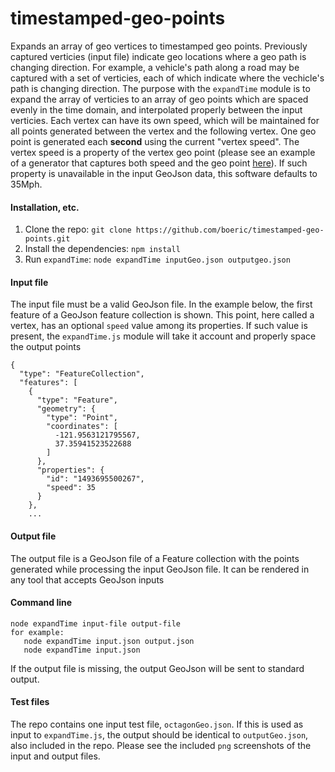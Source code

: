 # timestamped-geo-points
Expands an array of geo vertices to timestamped geo points. Previously captured verticies (input file) indicate geo locations where a geo path is changing direction. For example, a vehicle's path along a road may be captured with a set of verticies, each of which indicate where the vechicle's path is changing direction. The purpose with the `expandTime` module is to expand the array of verticies to an array of geo points which are spaced evenly in the time domain, and interpolated properly between the input verticies. Each vertex can have its own speed, which will be maintained for all points generated between the vertex and the following vertex. One geo point is generated each **second** using the current "vertex speed". The vertex speed is a property of the vertex geo point (please see an example of a generator that captures both speed and the geo point [here](https://github.com/boeric/VertexGenerator)). If such property is unavailable in the input GeoJson data, this software defaults to 35Mph.

#### Installation, etc.
1. Clone the repo: `git clone https://github.com/boeric/timestamped-geo-points.git`
2. Install the dependencies: `npm install`
3. Run `expandTime`: `node expandTime inputGeo.json outputgeo.json`

#### Input file
The input file must be a valid GeoJson file. In the example below, the first feature of a GeoJson feature collection is shown. This point, here called a vertex, has an optional `speed` value among its properties. If such value is present, the `expandTime.js` module will take it account and properly space the output points

```
{
  "type": "FeatureCollection",
  "features": [
    {
      "type": "Feature",
      "geometry": {
        "type": "Point",
        "coordinates": [
          -121.9563121795567,
          37.35941523522688
        ]
      },
      "properties": {
        "id": "1493695500267",
        "speed": 35
      }
    },
    ...
```

#### Output file
The output file is a GeoJson file of a Feature collection with the points generated while processing the input GeoJson file. It can be rendered in any tool that accepts GeoJson inputs

#### Command line
```
node expandTime input-file output-file
for example: 
   node expandTime input.json output.json
   node expandTime input.json
```
If the output file is missing, the output GeoJson will be sent to standard output.

#### Test files
The repo contains one input test file, `octagonGeo.json`. If this is used as input to `expandTime.js`, the output should be identical to `outputGeo.json`, also included in the repo. Please see the included `png` screenshots of the input and output files.

